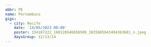 ```yaml
---
abbr: PE
name: Pernambuco
gigs:
  - city: Recife
    date: '14/05/2023 00:00'
    poster: 334187222_160128546836580_3835885643494363681_n.jpeg
    daysGroup: 12/13/14
---
```


